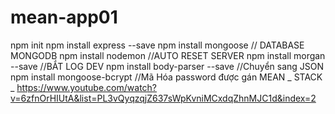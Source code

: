 # mean-app01
npm init
npm install express --save 
npm install mongoose // DATABASE MONGODB
npm install nodemon //AUTO RESET SERVER
npm install morgan --save //BẮT LOG DEV
npm install body-parser --save //Chuyển sang JSON
npm install mongoose-bcrypt //Mã Hóa password được gán
MEAN _ STACK _ https://www.youtube.com/watch?v=6zfnOrHIUtA&list=PL3vQyqzqjZ637sWpKvniMCxdqZhnMJC1d&index=2
